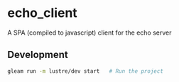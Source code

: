 # echo_client

A SPA (compiled to javascript) client for the echo server

## Development

```sh
gleam run -m lustre/dev start   # Run the project
```
